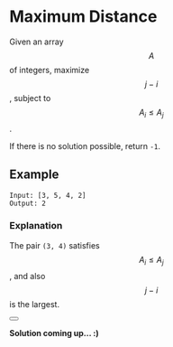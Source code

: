 # Maximum Distance

Given an array $$A$$ of integers, maximize $$j-i$$, subject to $$A_i \le A_j$$.

If there is no solution possible, return `-1`.

## Example

```
Input: [3, 5, 4, 2]
Output: 2
```

### Explanation 

The pair `(3, 4)` satisfies $$A_i \le A_j$$, and also $$j-i$$ is the largest.

<button class="section" target="solution" show="Show solution" hide="Hide solution"></button>

<!--sec data-title="Solution" data-id="solution" data-show=false ces-->

**Solution coming up... :)**

<!--endsec-->
